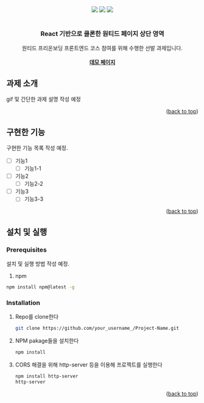 <div id="top"></div>

<!-- PROJECT SHIELDS -->
<div align='center'>
  <img src="https://img.shields.io/badge/JavaScript-F7DF1E?style=for-the-badge&logo=javascript&logoColor=black"/>
  <img src="https://img.shields.io/badge/HTML5-E34F26?style=for-the-badge&logo=html5&logoColor=white"/>
  <img src="https://img.shields.io/badge/CSS3-1572B6?style=for-the-badge&logo=css3&logoColor=white"/>
</div>


<!-- PROJECT LOGO -->
<br />
<div align="center">

  <h3 align="center">React 기반으로 클론한 원티드 페이지 상단 영역</h3>

  <p align="center">
    원티드 프리온보딩 프론트엔드 코스 참여를 위해 수행한 선발 과제입니다.
    <br />
    <br />
    <a href="https://"><strong>데모 페이지</strong></a>
  </p>
</div>

<!-- 과제 소개 -->
## 과제 소개



gif 및 간단한 과제 설명 작성 예정

<p align="right">(<a href="#top">back to top</a>)</p>

<!-- 구현한 기능 -->
## 구현한 기능

구현한 기능 목록 작성 예정.

- [ ] 기능1
  - [ ] 기능1-1
- [ ] 기능2
  - [ ] 기능2-2
- [ ] 기능3
  - [ ] 기능3-3

<p align="right">(<a href="#top">back to top</a>)</p>

<!-- 설치 및 실행 -->
## 설치 및 실행

### Prerequisites

설치 및 실행 방법 작성 예정.


1. npm
  ```sh
  npm install npm@latest -g
  ```

### Installation

1. Repo를 clone한다
   ```sh
   git clone https://github.com/your_username_/Project-Name.git
   ```
2. NPM pakage들을 설치한다
   ```sh
   npm install
   ```
3. CORS 해결을 위해 http-server 등을 이용해 프로젝트를 실행한다
   ```sh
   npm install http-server
   http-server
   ```

<p align="right">(<a href="#top">back to top</a>)</p>
